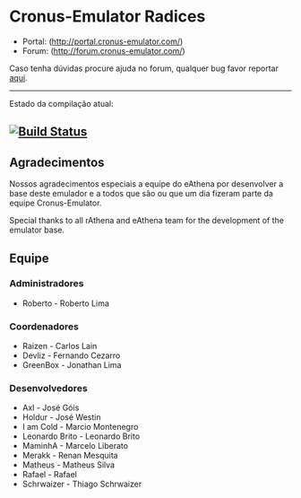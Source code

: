 ﻿Cronus-Emulator Radices
===============

* Portal: (http://portal.cronus-emulator.com/)
* Forum: (http://forum.cronus-emulator.com/)

Caso tenha dúvidas procure ajuda no forum, qualquer bug favor reportar [aqui](http://forum.cronus-emulator.com/index.php?/tracker/).

--------------
Estado da compilação atual:

[![Build Status](https://secure.travis-ci.org/Cronus-Emulator/Radices.png?branch=master)](https://secure.travis-ci.org/Cronus-Emulator/Radices)
--------------

Agradecimentos
--------------
Nossos agradecimentos especiais a equipe do eAthena por desenvolver a base deste emulador e a todos que são ou que um dia fizeram parte da equipe Cronus-Emulator.

Special thanks to all rAthena and eAthena team for the development of the emulator base.


Equipe
------
### Administradores
- Roberto		- Roberto Lima

### Coordenadores
- Raizen		- Carlos Lain
- Devliz		- Fernando Cezarro
- GreenBox		- Jonathan Lima

### Desenvolvedores
- Axl			- José Góis
- Holdur		- José Westin
- I am Cold		- Marcio Montenegro
- Leonardo Brito		- Leonardo Brito
- MaminhA		- Marcelo Liberato
- Merakk		- Renan Mesquita
- Matheus		- Matheus Silva
- Rafael		- Rafael
- Schrwaizer	- Thiago Schrwaizer